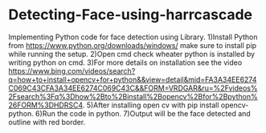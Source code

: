 # Detecting-Face-using-harrcascade
Implementing Python code for face detection using Library.
1)Install Python from https://www.python.org/downloads/windows/ make sure to install pip while running the setup.
2)Open cmd check wheater python is installed by writing python on cmd.
3)For more details on installation see the video https://www.bing.com/videos/search?q=how+to+install+opencv+for+python&&view=detail&mid=FA3A34EE6274C069C43CFA3A34EE6274C069C43C&&FORM=VRDGAR&ru=%2Fvideos%2Fsearch%3Fq%3Dhow%2Bto%2Binstall%2Bopencv%2Bfor%2Bpython%26FORM%3DHDRSC4.
5)After installing open cv with pip install opencv-python.
6)Run the code in python.
7)Output will be the face detected and outline with red border.
